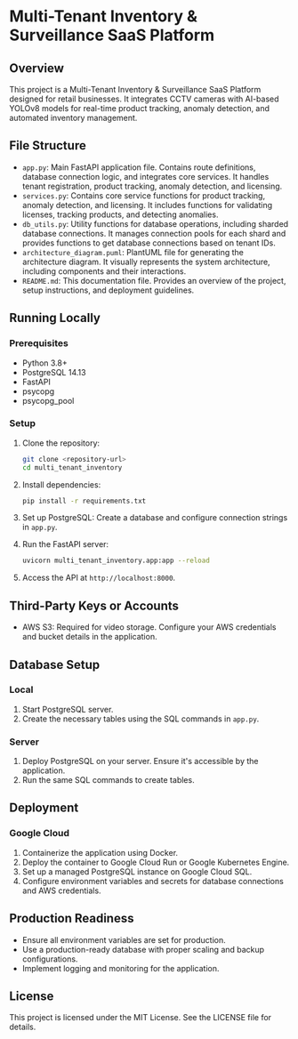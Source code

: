 
# Multi-Tenant Inventory & Surveillance SaaS Platform

## Overview

This project is a Multi-Tenant Inventory & Surveillance SaaS Platform designed for retail businesses. It integrates CCTV cameras with AI-based YOLOv8 models for real-time product tracking, anomaly detection, and automated inventory management.

## File Structure

- `app.py`: Main FastAPI application file. Contains route definitions, database connection logic, and integrates core services. It handles tenant registration, product tracking, anomaly detection, and licensing.
- `services.py`: Contains core service functions for product tracking, anomaly detection, and licensing. It includes functions for validating licenses, tracking products, and detecting anomalies.
- `db_utils.py`: Utility functions for database operations, including sharded database connections. It manages connection pools for each shard and provides functions to get database connections based on tenant IDs.
- `architecture_diagram.puml`: PlantUML file for generating the architecture diagram. It visually represents the system architecture, including components and their interactions.
- `README.md`: This documentation file. Provides an overview of the project, setup instructions, and deployment guidelines.

## Running Locally

### Prerequisites

- Python 3.8+
- PostgreSQL 14.13
- FastAPI
- psycopg
- psycopg_pool

### Setup

1. Clone the repository:
   ```bash
   git clone <repository-url>
   cd multi_tenant_inventory
   ```

2. Install dependencies:
   ```bash
   pip install -r requirements.txt
   ```

3. Set up PostgreSQL: Create a database and configure connection strings in `app.py`.

4. Run the FastAPI server:
   ```bash
   uvicorn multi_tenant_inventory.app:app --reload
   ```

5. Access the API at `http://localhost:8000`.

## Third-Party Keys or Accounts

- AWS S3: Required for video storage. Configure your AWS credentials and bucket details in the application.

## Database Setup

### Local

1. Start PostgreSQL server.
2. Create the necessary tables using the SQL commands in `app.py`.

### Server

1. Deploy PostgreSQL on your server. Ensure it's accessible by the application.
2. Run the same SQL commands to create tables.

## Deployment

### Google Cloud

1. Containerize the application using Docker.
2. Deploy the container to Google Cloud Run or Google Kubernetes Engine.
3. Set up a managed PostgreSQL instance on Google Cloud SQL.
4. Configure environment variables and secrets for database connections and AWS credentials.

## Production Readiness

- Ensure all environment variables are set for production.
- Use a production-ready database with proper scaling and backup configurations.
- Implement logging and monitoring for the application.

## License

This project is licensed under the MIT License. See the LICENSE file for details.
